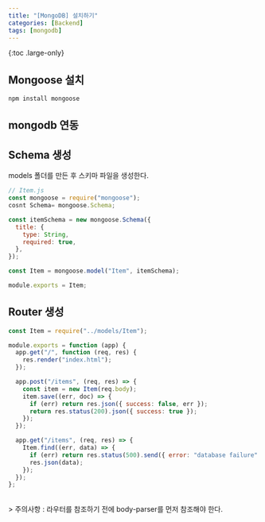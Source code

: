 ```yaml
---
title: "[MongoDB] 설치하기"
categories: [Backend]
tags: [mongodb]
---
```


{:toc .large-only}

## Mongoose 설치

```js
npm install mongoose
```

## mongodb 연동

## Schema 생성

models 폴더를 만든 후 스키마 파일을 생성한다.

```js
// Item.js
const mongoose = require("mongoose");
cosnt Schema= mongoose.Schema;

const itemSchema = new mongoose.Schema({
  title: {
    type: String,
    required: true,
  },
});

const Item = mongoose.model("Item", itemSchema);

module.exports = Item;
```

## Router 생성

```js
const Item = require("../models/Item");

module.exports = function (app) {
  app.get("/", function (req, res) {
    res.render("index.html");
  });

  app.post("/items", (req, res) => {
    const item = new Item(req.body);
    item.save((err, doc) => {
      if (err) return res.json({ success: false, err });
      return res.status(200).json({ success: true });
    });
  });

  app.get("/items", (req, res) => {
    Item.find((err, data) => {
      if (err) return res.status(500).send({ error: "database failure" });
      res.json(data);
    });
  });
};
```

<br/>
> 주의사항 : 라우터를 참조하기 전에 body-parser를 먼저 참조해야 한다.
